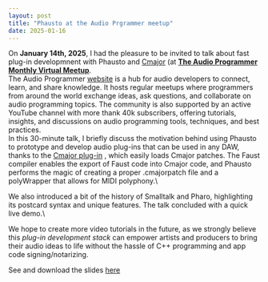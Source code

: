 ```yaml
---
layout: post
title: "Phausto at the Audio Prgrammer meetup"
date: 2025-01-16
---
```



On **January 14th, 2025**, I had the pleasure to be invited to talk about fast plug-in developmnent with Phausto and [Cmajor](https://cmajor.dev) (at [**The Audio Programmer Monthly Virtual Meetup**](https://www.youtube.com/watch?v=NJtXPE1ITyo&t=3493s).\
The Audio Programmer [website](https://www.theaudioprogrammer.com) is a hub for audio developers to connect, learn, and share knowledge. It hosts regular meetups where programmers from around the world exchange ideas, ask questions, and collaborate on audio programming topics. The community is also supported by an active YouTube channel with more thank 40k subscribers, offering tutorials, insights, and discussions on audio programming tools, techniques, and best practices.\
In this 30-minute talk, I briefly discuss the motivation behind using Phausto to prototype and develop audio plug-ins that can be used in any DAW, thanks to the [Cmajor plug-in](https://cmajor.dev/docs/GettingStarted) , which easily loads Cmajor patches. The Faust compiler enables the export of Faust code into Cmajor code, and Phausto performs the magic of creating a proper .cmajorpatch file and a polyWrapper that allows for MIDI polyphony.\

We also introduced a bit of the history of Smalltalk and Pharo, highlighting its postcard syntax and unique features. The talk concluded with a quick live demo.\

We hope to create more video tutorials in the future, as we strongly believe this *plug-in development stack* can empower artists and producers to bring their audio ideas to life without the hassle of C++ programming and app code signing/notarizing.


See and download the slides [here](https://lucretiomsp.github.io/musicwithpharo/assets/Phausto_AudioProgrammerMeetUp012025.pdf)
